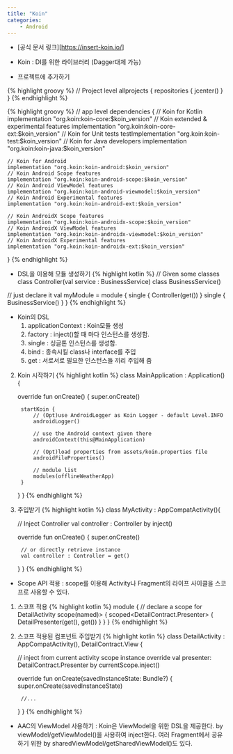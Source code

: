 ```yaml
---
title: "Koin"
categories:
    - Android
---
```

* [공식 문서 링크][https://insert-koin.io/]

* Koin : DI를 위한 라이브러리 (Dagger대체 가능)

* 프로젝트에 추가하기

{% highlight groovy %}
//  Project level
allprojects {
    repositories {
        jcenter()
    }
}
{% endhighlight %}

{% highlight groovy %}
//  app level
dependencies {
    // Koin for Kotlin
    implementation "org.koin:koin-core:$koin_version"
    // Koin extended & experimental features
    implementation "org.koin:koin-core-ext:$koin_version"
    // Koin for Unit tests
    testImplementation "org.koin:koin-test:$koin_version"
    // Koin for Java developers
    implementation "org.koin:koin-java:$koin_version"

    // Koin for Android
    implementation "org.koin:koin-android:$koin_version"
    // Koin Android Scope features
    implementation "org.koin:koin-android-scope:$koin_version"
    // Koin Android ViewModel features
    implementation "org.koin:koin-android-viewmodel:$koin_version"
    // Koin Android Experimental features
    implementation "org.koin:koin-android-ext:$koin_version"

    // Koin AndroidX Scope features
    implementation "org.koin:koin-androidx-scope:$koin_version"
    // Koin AndroidX ViewModel features
    implementation "org.koin:koin-androidx-viewmodel:$koin_version"
    // Koin AndroidX Experimental features
    implementation "org.koin:koin-androidx-ext:$koin_version"
}
{% endhighlight %}

* DSL을 이용해 모듈 생성하기
{% highlight kotlin %}
// Given some classes 
class Controller(val service : BusinessService) 
class BusinessService() 

// just declare it
val myModule = module { 
  single { Controller(get()) } 
  single { BusinessService() } 
} 
{% endhighlight %}

* Koin의 DSL
    1. applicationContext : Koin모듈 생성
    2. factory : inject()할 때 마다 인스턴스를 생성함.
    3. single : 싱글톤 인스턴스를 생성함.
    4. bind : 종속시킬 class나 interface를 주입
    5. get : 서로서로 필요한 인스턴스들 끼리 주입해 줌
    
2. Koin 시작하기
{% highlight kotlin %}
class MainApplication : Application() {

    override fun onCreate() {
        super.onCreate()

        startKoin {
            // (Opt)use AndroidLogger as Koin Logger - default Level.INFO
            androidLogger()

            // use the Android context given there
            androidContext(this@MainApplication)

            // (Opt)load properties from assets/koin.properties file
            androidFileProperties()

            // module list
            modules(offlineWeatherApp)
        }
    }
}
{% endhighlight %}

3. 주입받기
{% highlight kotlin %}
class MyActivity : AppCompatActivity(){

    // Inject Controller
    val controller : Controller by inject()

    override fun onCreate() {
        super.onCreate()

        // or directly retrieve instance
        val controller : Controller = get()
    }
}
{% endhighlight %}

* Scope API 적용 : scope를 이용해 Activity나 Fragment의 라이프 사이클을 스코프로 사용할 수 있다.
1. 스코프 적용
{% highlight kotlin %}
module {
    // declare a scope for DetailActivity
    scope(named<DetailActivity>)> {
        scoped<DetailContract.Presenter> { DetailPresenter(get(), get()) }
    }
}
{% endhighlight %}

2. 스코프 적용된 컴포넌트 주입받기
{% highlight kotlin %}
class DetailActivity : AppCompatActivity(), DetailContract.View {

    // inject from current activity scope instance
    override val presenter: DetailContract.Presenter by currentScope.inject()

    override fun onCreate(savedInstanceState: Bundle?) {
        super.onCreate(savedInstanceState)

        //...
    }
}
{% endhighlight %}

* AAC의 ViewModel 사용하기 : Koin은 ViewModel을 위한 DSL을 제공한다.
    by viewModel/getViewModel()을 사용하여 inject한다.
    여러 Fragment에서 공유하기 위한 by sharedViewModel/getSharedViewModel()도 있다.